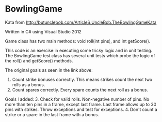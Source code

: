 BowlingGame
===========

Kata from http://butunclebob.com/ArticleS.UncleBob.TheBowlingGameKata

Written in C# using Visual Studio 2012

Game class has two main methods: void roll(int pins), and int getScore().

This code is an exercise in executing some tricky logic and in unit testing.  The BowlingGame test class has several unit tests which probe the logic of the roll() and getScore() methods.

The original goals as seen in the link above:
1. Count strike bonuses correctly.  This means strikes count the next two rolls as a bonus.
2. Count spares correctly.  Every spare counts the next roll as a bonus.

Goals I added:
3. Check for valid rolls. Non-negative number of pins.  No more than ten pins in a frame, except last frame.  Last frame allows up to 30 pins with strikes.  Throw exceptions and test for exceptions.
4. Don't count a strike or a spare in the last frame with a bonus.
